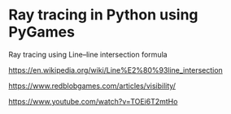 # Ray tracing in Python using PyGames

Ray tracing using Line–line intersection formula

https://en.wikipedia.org/wiki/Line%E2%80%93line_intersection

https://www.redblobgames.com/articles/visibility/

https://www.youtube.com/watch?v=TOEi6T2mtHo
